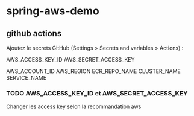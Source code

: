 # spring-aws-demo

## github actions 
Ajoutez le secrets GitHub (Settings > Secrets and variables > Actions) :

AWS_ACCESS_KEY_ID
AWS_SECRET_ACCESS_KEY

AWS_ACCOUNT_ID
AWS_REGION
ECR_REPO_NAME
CLUSTER_NAME
SERVICE_NAME

### TODO AWS_ACCESS_KEY_ID et AWS_SECRET_ACCESS_KEY

Changer les access key selon la recommandation aws